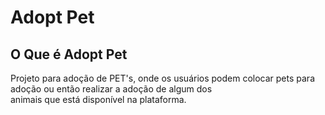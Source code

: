 # Adopt Pet

## O Que é Adopt Pet
Projeto para adoção de PET's, onde os usuários podem colocar pets para adoção ou então realizar a adoção de algum dos <br>
animais que está disponível na plataforma.
